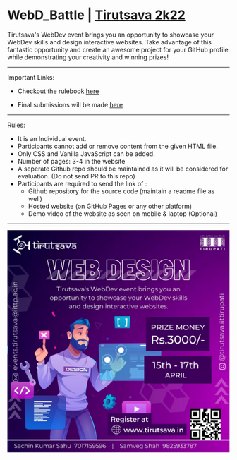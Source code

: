 # WebD_Battle | [Tirutsava 2k22](https://tirutsava.in/)


Tirutsava's WebDev event brings you an opportunity to showcase your WebDev skills and design interactive websites. Take advantage of this fantastic opportunity and create an awesome project for your GitHub profile while demonstrating your creativity and winning prizes!


---

Important Links:

- Checkout the rulebook [here](https://docs.google.com/document/d/10ilXDt0r4mrZih6kF_Bc5pIgA0DrNYFZSBcs4A52g2U/edit?usp=sharing)

- Final submissions will be made [here](https://forms.gle/uKGiggJxBuamRUcV9)

---

Rules:

- It is an Individual event.
- Participants cannot add or remove content from the given HTML file.
- Only CSS and Vanilla JavaScript can be added.
- Number of pages: 3-4 in the website
- A seperate Github repo should be maintained as it will be considered for evaluation. (Do not send PR to this repo)
- Participants are required to send the link of :
  - Github repository for the source code (maintain a readme file as well)
  - Hosted website (on GitHub Pages or any other platform)
  - Demo video of the website as seen on mobile & laptop (Optional)
---

![WebD_Battle_poster](https://github.com/SachinSahu431/WebD_Battle/blob/main/images/WebD_Battle_Tirutsava_2k22.jpeg "WebD_Battle")
